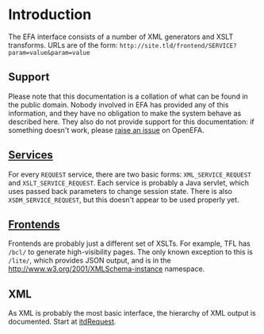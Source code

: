 # Introduction #

The EFA interface consists of a number of XML generators and XSLT transforms.  URLs are of the form:
`http://site.tld/frontend/SERVICE?param=value&param=value`

## Support ##

Please note that this documentation is a collation of what can be found in the public domain.  Nobody involved in EFA has provided any of this information, and they have no obligation to make the system behave as described here.  They also do not provide support for this documentation: if something doesn't work, please [raise an issue](http://code.google.com/p/openefa/issues/list) on OpenEFA.

## [Services](Services.md) ##

For every `REQUEST` service, there are two basic forms: `XML_SERVICE_REQUEST` and `XSLT_SERVICE_REQUEST`.  Each service is probably a Java servlet, which uses passed back parameters to change session state.  There is also `XSDM_SERVICE_REQUEST`, but this doesn't appear to be used properly yet.

## [Frontends](Frontends.md) ##

Frontends are probably just a different set of XSLTs.  For example, TFL has `/bcl/` to generate high-visibility pages.  The only known exception to this is `/lite/`, which provides JSON output, and is in the http://www.w3.org/2001/XMLSchema-instance namespace.

## XML ##

As XML is probably the most basic interface, the hierarchy of XML output is documented.  Start at [itdRequest](itdRequest.md).